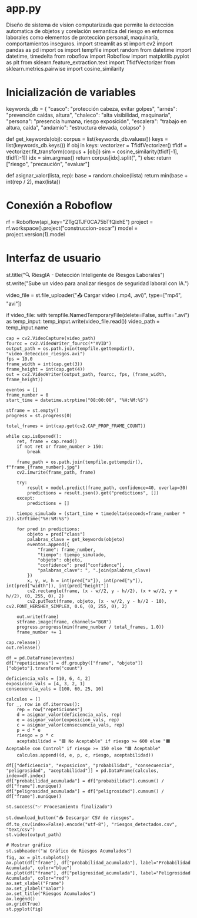# app.py
Diseño de sistema de vision computarizada que permite la detección automatica de objetos y corelación semantica del riesgo en entornos laborales como elementos de protección personal, maquinaría, comportamientos inseguros.
import streamlit as st
import cv2
import pandas as pd
import os
import tempfile
import random
from datetime import datetime, timedelta
from roboflow import Roboflow
import matplotlib.pyplot as plt
from sklearn.feature_extraction.text import TfidfVectorizer
from sklearn.metrics.pairwise import cosine_similarity

# Inicialización de variables
keywords_db = {
    "casco": "protección cabeza, evitar golpes",
    "arnés": "prevención caídas, altura",
    "chaleco": "alta visibilidad, maquinaria",
    "persona": "presencia humana, riesgo exposición",
    "escalera": "trabajo en altura, caída",
    "andamio": "estructura elevada, colapso"
}

def get_keywords(obj):
    corpus = list(keywords_db.values())
    keys = list(keywords_db.keys())
    if obj in keys:
        vectorizer = TfidfVectorizer()
        tfidf = vectorizer.fit_transform(corpus + [obj])
        sim = cosine_similarity(tfidf[-1], tfidf[:-1])
        idx = sim.argmax()
        return corpus[idx].split(", ")
    else:
        return ["riesgo", "precaución", "evaluar"]

def asignar_valor(lista, rep):
    base = random.choice(lista)
    return min(base + int(rep / 2), max(lista))

# Conexión a Roboflow
rf = Roboflow(api_key="ZTgQTJF0CA75bTfQixhE")
project = rf.workspace().project("construccion-oscar")
model = project.version(1).model

# Interfaz de usuario
st.title("🔍 RiesgIA - Detección Inteligente de Riesgos Laborales")
st.write("Sube un video para analizar riesgos de seguridad laboral con IA.")

video_file = st.file_uploader("📤 Cargar video (.mp4, .avi)", type=["mp4", "avi"])

if video_file:
    with tempfile.NamedTemporaryFile(delete=False, suffix=".avi") as temp_input:
        temp_input.write(video_file.read())
        video_path = temp_input.name

    cap = cv2.VideoCapture(video_path)
    fourcc = cv2.VideoWriter_fourcc(*"XVID")
    output_path = os.path.join(tempfile.gettempdir(), "video_deteccion_riesgos.avi")
    fps = 10.0
    frame_width = int(cap.get(3))
    frame_height = int(cap.get(4))
    out = cv2.VideoWriter(output_path, fourcc, fps, (frame_width, frame_height))

    eventos = []
    frame_number = 0
    start_time = datetime.strptime("08:00:00", "%H:%M:%S")

    stframe = st.empty()
    progress = st.progress(0)

    total_frames = int(cap.get(cv2.CAP_PROP_FRAME_COUNT))

    while cap.isOpened():
        ret, frame = cap.read()
        if not ret or frame_number > 150:
            break

        frame_path = os.path.join(tempfile.gettempdir(), f"frame_{frame_number}.jpg")
        cv2.imwrite(frame_path, frame)

        try:
            result = model.predict(frame_path, confidence=40, overlap=30)
            predictions = result.json().get("predictions", [])
        except:
            predictions = []

        tiempo_simulado = (start_time + timedelta(seconds=frame_number * 2)).strftime("%H:%M:%S")

        for pred in predictions:
            objeto = pred["class"]
            palabras_clave = get_keywords(objeto)
            eventos.append({
                "frame": frame_number,
                "tiempo": tiempo_simulado,
                "objeto": objeto,
                "confidence": pred["confidence"],
                "palabras_clave": ", ".join(palabras_clave)
            })
            x, y, w, h = int(pred["x"]), int(pred["y"]), int(pred["width"]), int(pred["height"])
            cv2.rectangle(frame, (x - w//2, y - h//2), (x + w//2, y + h//2), (0, 255, 0), 2)
            cv2.putText(frame, objeto, (x - w//2, y - h//2 - 10), cv2.FONT_HERSHEY_SIMPLEX, 0.6, (0, 255, 0), 2)

        out.write(frame)
        stframe.image(frame, channels="BGR")
        progress.progress(min(frame_number / total_frames, 1.0))
        frame_number += 1

    cap.release()
    out.release()

    df = pd.DataFrame(eventos)
    df["repeticiones"] = df.groupby(["frame", "objeto"])["objeto"].transform("count")

    deficiencia_vals = [10, 6, 4, 2]
    exposicion_vals = [4, 3, 2, 1]
    consecuencia_vals = [100, 60, 25, 10]

    calculos = []
    for _, row in df.iterrows():
        rep = row["repeticiones"]
        d = asignar_valor(deficiencia_vals, rep)
        e = asignar_valor(exposicion_vals, rep)
        c = asignar_valor(consecuencia_vals, rep)
        p = d * e
        riesgo = p * c
        aceptabilidad = "🟥 No Aceptable" if riesgo >= 600 else "🟧 Aceptable con Control" if riesgo >= 150 else "🟩 Aceptable"
        calculos.append((d, e, p, c, riesgo, aceptabilidad))

    df[["deficiencia", "exposicion", "probabilidad", "consecuencia", "peligrosidad", "aceptabilidad"]] = pd.DataFrame(calculos, index=df.index)
    df["probabilidad_acumulada"] = df["probabilidad"].cumsum() / df["frame"].nunique()
    df["peligrosidad_acumulada"] = df["peligrosidad"].cumsum() / df["frame"].nunique()

    st.success("✅ Procesamiento finalizado")

    st.download_button("📥 Descargar CSV de riesgos", df.to_csv(index=False).encode("utf-8"), "riesgos_detectados.csv", "text/csv")
    st.video(output_path)

    # Mostrar gráfico
    st.subheader("📊 Gráfico de Riesgos Acumulados")
    fig, ax = plt.subplots()
    ax.plot(df["frame"], df["probabilidad_acumulada"], label="Probabilidad Acumulada", color="blue")
    ax.plot(df["frame"], df["peligrosidad_acumulada"], label="Peligrosidad Acumulada", color="red")
    ax.set_xlabel("Frame")
    ax.set_ylabel("Valor")
    ax.set_title("Riesgos Acumulados")
    ax.legend()
    ax.grid(True)
    st.pyplot(fig)
